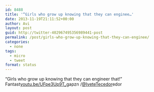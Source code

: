 ```yaml
---
id: 8488
title: '“Girls who grow up knowing that they can enginee…'
date: 2013-11-19T21:11:52+00:00
author: Avi
layout: post
guid: http://twitter-402967495356989441-post
permalink: /post/girls-who-grow-up-knowing-that-they-can-enginee/
categories:
  - none
tags:
  - micro
  - tweet
format: status
---
```

“Girls who grow up knowing that they can engineer that!” Fantast[youtu.be/UFpe3Up9T_g](http://youtu.be/UFpe3Up9T_g)apzn /[@IveteTecedor](http://twitter.com/IveteTecedor)edor
